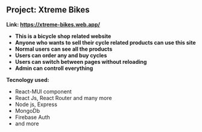 ## Project: Xtreme Bikes
****Link**: https://xtreme-bikes.web.app/**

 - **This is a bicycle shop related website** 
 - **Anyone who wants to sell their cycle related products can use this site**
 - **Normal users can see all the products**
 - **Users can order any and buy cycles**
 - **Users can switch between pages without reloading**
 - **Admin can controll everything**
 
**Tecnology used:**
 - React-MUI component
 - React Js, React Router and many more
 - Node js, Express
 - MongoDb
 - Firebase Auth
 - and more